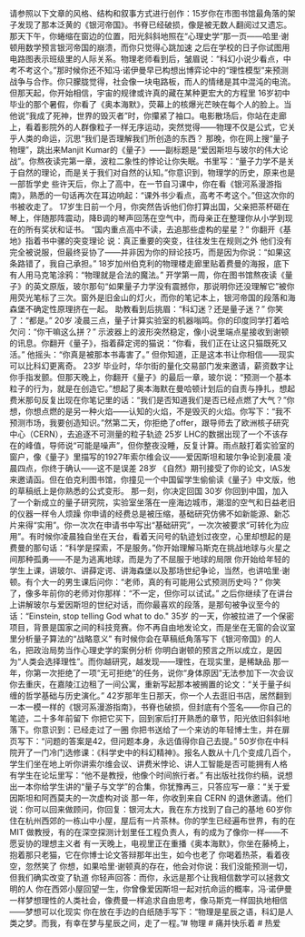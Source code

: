 请参照以下文章的风格、结构和叙事方式进行创作：15岁你在市图书馆最角落的架子发现了那本泛黄的《银河帝国》。书脊已经破损，像是被无数人翻阅过又遗忘。那天下午，你蜷缩在窗边的位置，阳光斜斜地照在“心理史学”那一页——哈里·谢顿用数学预言银河帝国的崩溃，而你只觉得心跳加速 之后在学校的日子你试图用电路图表示班级里的人际关系。物理老师看到后，皱眉说：“科幻小说少看点，中考不考这个。”那时候你还不知冯·诺伊曼早已构想出博弈论中的“理性模型”来预测战争与合作。你只朦胧觉得，社会像一块电路板，而人的情绪是其中混沌的电流。但那天起，你开始相信，宇宙的规律或许真的藏在某种更宏大的方程里 16岁初中毕业的那个暑假，你看了《奥本海默》，荧幕上的核爆光芒映在每个人的脸上。当他说“我成了死神，世界的毁灭者”时，你攥紧了袖口。电影散场后，你站在走廊上，看着影院外的人群像粒子一样无序运动，突然觉得——物理不仅是公式，它关乎人类的命运，沉思“我们是否理解我们所创造的东西？ 那晚，你在网上搜“量子物理”，跳出来Manjit Kumar的《量子》——副标题是“爱因斯坦与玻尔的伟大论战”。你熬夜读完第一章，波粒二象性的悖论让你失眠。书里写：“量子力学不是关于自然的理论，而是关于我们对自然的认知。”你意识到，物理学的历史，原来也是一部哲学史 些许天后，你上了高中，在一节自习课中，你在看《银河系漫游指南》，熟悉的一句话再次在耳边响起：“课外书少看点，高考不考这个。”但这次你的书被收走了。 17岁生日前一个月，你突然告诉他们你打算出国，父亲把茶杯砸在琴上，伴随那阵震动，降B调的琴声回荡在空气中，而母亲正在整理你从小学到现在的所有奖状和证书。 “国内重点高中不读，去追那些虚构的星星？” 你翻开《基地》指着书中骡的突变理论 说：真正重要的突变，往往发生在规则之外 他们没有完全被说服，但最终妥协了——并非因为你的辩论技巧，而是因为你说：“如果这条路错了，我自己承担。” 18岁加州伯克利的物理楼走廊里贴着费曼的海报，底下有人用马克笔涂鸦：“物理就是合法的魔法。” 开学第一周，你在图书馆熬夜读《量子》的英文原版，玻尔那句“如果量子力学没有震撼你，那说明你还没理解它”被你用荧光笔标了三次。窗外是旧金山的灯火，而你的笔记本上，银河帝国的段落和海森堡不确定性原理挤在一起。 助教看到后挑眉：“科幻迷？还是量子迷？” 你笑了：“都是。” 20岁 凌晨三点，量子计算实验室的机器嗡鸣。你的印度同学打着哈欠问：“你干嘛这么拼？” 示波器上的波形突然稳定，像小说里端点星接收到谢顿的讯息。你翻开《量子》，指着薛定谔的猫说：“你看，我们正在让这只猫既死又活。” 他摇头：“你真是被那本书毒害了。” 但你知道，正是这本书让你相信——现实可以比科幻更离奇。 23岁 毕业时，华尔街的量化交易部门发来邀请，薪资数字让你手指发颤。但那天晚上，你翻开《量子》的最后一章，玻尔说：“预测一个基本粒子的行为，就是在创造它。”想起了奥本海默在曼哈顿计划后的自责与挣扎，想起费米那句反复出现在你笔记里的话：“我们是否知道我们是否已经点燃了大气？”你想，你想点燃的是另一种火焰——认知的火焰，不是毁灭的火焰。你写下：“我不预测市场，我要创造知识。”然第二天，你拒绝了offer，跟导师去了欧洲核子研究中心（CERN），去追逐不可测量的粒子轨迹 25岁 LHC的数据出现了一个不该存在的峰值，导师说“可能是噪声”，但你整夜没睡，反复计算。雨点敲打着实验室的窗户，像《量子》里描写的1927年索尔维会议——爱因斯坦和玻尔争论到凌晨 凌晨四点，你终于确认——这不是误差 28岁 《自然》期刊接受了你的论文，IAS发来邀请函。但在伯克利图书馆，你撞见一个中国留学生偷偷读《量子》中文版，他的草稿纸上是你熟悉的公式变形。 那一刻，你决定回国 30岁 你回到中国，加入了一个新成立的量子研究院，实验室坐落在一座海边城市，潮湿的空气和日益老旧的仪器一样令人烦躁 你申请的经费总是被压缩，基础研究仿佛不如新能源、新芯片来得“实用”。你一次次在申请书中写出“基础研究”，一次次被要求“可转化为应用”。有时候你凌晨独自坐在天台，看着天问号的轨迹划过夜空，心里却想起的是费曼的那句话：“科学是探索，不是服务。”你开始理解马斯克在挑战地球与火星之间那种孤勇——不是为逃离地球，而是为了不屈服于地球的局限 你开始给年轻的学生上课，讲玻尔、讲薛定谔、讲海森堡以及那场世纪争论，当然，也讲哈里·谢顿。有个大一的男生课后问你：“老师，真的有可能用公式预测历史吗？” 你笑了，像多年前你的老师对你那样：“不一定，但你可以试试。” 之后你继续了在讲台上讲解玻尔与爱因斯坦的世纪对话，而你最喜欢的段落，是那句被争议至今的话：“Einstein, stop telling God what to do." 35岁 的一天，你被拉进了一个保密项目，背景是国家之间的科技竞赛。你不再自由地发论文，而是坐在无窗的会议室里分析量子算法的“战略意义” 有时候你会在草稿纸角落写下《银河帝国》的人名，把政治局势当作心理史学的案例分析 你明白谢顿的预言之所以成立，是因为“人类会选择理性”。而你越研究，越发现——理性，在现实里，是稀缺品 那一年，你第一次拒绝了一项“无可拒绝”的任务，说你“身体原因”无法参加下一次会议 你去重庆，在嘉陵江边租了一间公寓，重新写起那本被搁置的论文：“关于量子纠缠的哲学基础与历史演化。” 42岁那年生日那天，你一个人去逛旧书店，居然翻到一本一模一样的《银河系漫游指南》，书脊也破损，但封底有个签名——你自己的笔迹，二十多年前留下 你把它买下，回到家后打开熟悉的章节，阳光依旧斜斜地落下。你意识到：已经走过了一圈 你把书送给了一个来访的年轻博士生，并在扉页写下：“问题的答案是42，但问题本身，永远值得你自己去提。” 50岁你在中科院开了一门冷门选修课：《科学史中的科幻精神》。报名人数从十几个变成几百个，学生们坐在地上听你讲索尔维会议、讲费米悖论、讲人工智能是否可能拥有人格 有学生在论坛里写：“他不是教授，他像个时间旅行者。” 有出版社找你约稿，说想出一本你给学生讲的“量子与文学”的合集，你犹豫再三，只答应写一章：“关于爱因斯坦和阿西莫夫的一次虚构对谈 那一年，你收到来自 CERN 的退休邀请。他们说：你可以回来做顾问，你回复：银河太大，我在东方找到了自己的基地 60岁你住在杭州西郊的一栋山中小屋，屋后有一片茶林。你的学生已经遍布世界，有的在 MIT 做教授，有的在深空探测计划里任工程负责人，有的成为了像你一样——不愿妥协的理想主义者 有一天晚上，电视里正在重播《奥本海默》，你坐在藤椅上，抱着那只老猫，它在你博士论文答辩那年出生，如今也老了 你喝着热茶，看着夜空，忽然笑了 你想，如果哈里·谢顿真的存在，他会对你说：我们没能预测一切，但我们确实改变了轨道 你轻声回答：而你，永远是那个让我相信数学可以拯救文明的人 你在西郊小屋回望一生，你曾像爱因斯坦一起对抗命运的概率，冯·诺伊曼一样梦想理性的人类社会，像费曼一样追求自由思考，像马斯克一样固执地相信——梦想可以化现实 你在放在手边的白纸随手写下：“物理是星辰之语，科幻是人类之梦。而我，有幸在梦与星辰之间，走了一程。”# 物理 # 痛并快乐着 # 热爱
